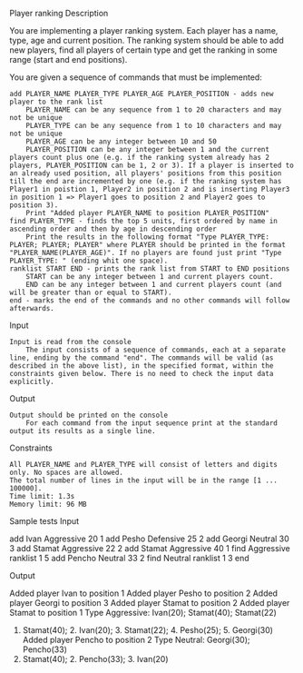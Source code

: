 Player ranking
Description

You are implementing a player ranking system. Each player has a name, type, age and current position. The ranking system should be able to add new players, find all players of certain type and get the ranking in some range (start and end positions).

You are given a sequence of commands that must be implemented:

    add PLAYER_NAME PLAYER_TYPE PLAYER_AGE PLAYER_POSITION - adds new player to the rank list
        PLAYER_NAME can be any sequence from 1 to 20 characters and may not be unique
        PLAYER_TYPE can be any sequence from 1 to 10 characters and may not be unique
        PLAYER_AGE can be any integer between 10 and 50
        PLAYER_POSITION can be any integer between 1 and the current players count plus one (e.g. if the ranking system already has 2 players, PLAYER_POSITION can be 1, 2 or 3). If a player is inserted to an already used position, all players' positions from this position till the end are incremented by one (e.g. if the ranking system has Player1 in poistion 1, Player2 in position 2 and is inserting Player3 in position 1 => Player1 goes to position 2 and Player2 goes to position 3).
        Print "Added player PLAYER_NAME to position PLAYER_POSITION"
    find PLAYER_TYPE - finds the top 5 units, first ordered by name in ascending order and then by age in descending order
        Print the results in the following format "Type PLAYER_TYPE: PLAYER; PLAYER; PLAYER" where PLAYER should be printed in the format "PLAYER_NAME(PLAYER_AGE)". If no players are found just print "Type PLAYER_TYPE: " (ending whit one space).
    ranklist START END - prints the rank list from START to END positions
        START can be any integer between 1 and current players count.
        END can be any integer between 1 and current players count (and will be greater than or equal to START).
    end - marks the end of the commands and no other commands will follow afterwards.

Input

    Input is read from the console
        The input consists of a sequence of commands, each at a separate line, ending by the command "end". The commands will be valid (as described in the above list), in the specified format, within the constraints given below. There is no need to check the input data explicitly.

Output

    Output should be printed on the console
        For each command from the input sequence print at the standard output its results as a single line.

Constraints

    All PLAYER_NAME and PLAYER_TYPE will consist of letters and digits only. No spaces are allowed.
    The total number of lines in the input will be in the range [1 ... 100000].
    Time limit: 1.3s
    Memory limit: 96 MB

Sample tests
Input

add Ivan Aggressive 20 1
add Pesho Defensive 25 2
add Georgi Neutral 30 3
add Stamat Aggressive 22 2
add Stamat Aggressive 40 1
find Aggressive
ranklist 1 5
add Pencho Neutral 33 2
find Neutral
ranklist 1 3
end

Output

Added player Ivan to position 1
Added player Pesho to position 2
Added player Georgi to position 3
Added player Stamat to position 2
Added player Stamat to position 1
Type Aggressive: Ivan(20); Stamat(40); Stamat(22)
1. Stamat(40); 2. Ivan(20); 3. Stamat(22); 4. Pesho(25); 5. Georgi(30)
Added player Pencho to position 2
Type Neutral: Georgi(30); Pencho(33)
1. Stamat(40); 2. Pencho(33); 3. Ivan(20)
